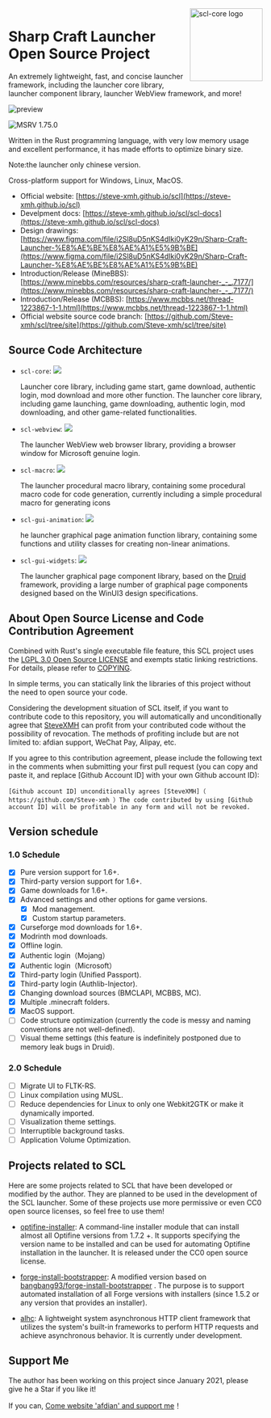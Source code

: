 <img src="./assets/logo.svg" alt="scl-core logo" width="144" align="right">
<div align="left">
    <h1>Sharp Craft Launcher Open Source Project</h1>
    <span>
        An extremely lightweight, fast, and concise launcher framework, including the launcher core library, launcher component library, launcher WebView framework, and more!
    </span>
</div>

![preview](https://user-images.githubusercontent.com/39523898/208238006-900bd5fe-f9f7-42a9-b726-da829162fbed.png)

![MSRV 1.75.0](https://img.shields.io/badge/MSRV-1.75.0-orange)

Written in the Rust programming language, with very low memory usage and excellent performance, it has made efforts to optimize binary size.

Note:the launcher only chinese version.

Cross-platform support for Windows, Linux, MacOS.

- Official website: [https://steve-xmh.github.io/scl](https://steve-xmh.github.io/scl)
- Develpment docs: [https://steve-xmh.github.io/scl/scl-docs](https://steve-xmh.github.io/scl/scl-docs)
- Design drawings: [https://www.figma.com/file/i2Sl8uD5nKS4dIki0yK29n/Sharp-Craft-Launcher-%E8%AE%BE%E8%AE%A1%E5%9B%BE](https://www.figma.com/file/i2Sl8uD5nKS4dIki0yK29n/Sharp-Craft-Launcher-%E8%AE%BE%E8%AE%A1%E5%9B%BE)
- Introduction/Release (MineBBS): [https://www.minebbs.com/resources/sharp-craft-launcher-_-_.7177/](https://www.minebbs.com/resources/sharp-craft-launcher-_-_.7177/)
- Introduction/Release (MCBBS): [https://www.mcbbs.net/thread-1223867-1-1.html](https://www.mcbbs.net/thread-1223867-1-1.html)
- Official website source code branch: [https://github.com/Steve-xmh/scl/tree/site](https://github.com/Steve-xmh/scl/tree/site)

## Source Code Architecture

- `scl-core`: [![](https://img.shields.io/badge/docs-passing-green)](https://steve-xmh.github.io/scl/scl-doc/scl_core/index.html)

    Launcher core library, including game start, game download, authentic login, mod download and more other function.
    The launcher core library, including game launching, game downloading, authentic login, mod downloading, and other game-related functionalities.
- `scl-webview`: [![](https://img.shields.io/badge/docs-passing-green)](https://steve-xmh.github.io/scl/scl-doc/scl_webview/index.html)

    The launcher WebView web browser library, providing a browser window for Microsoft genuine login.
- `scl-macro`: [![](https://img.shields.io/badge/docs-passing-green)](https://steve-xmh.github.io/scl/scl-doc/scl_macro/index.html)

    The launcher procedural macro library, containing some procedural macro code for code generation, currently including a simple procedural macro for generating icons
- `scl-gui-animation`: [![](https://img.shields.io/badge/docs-passing-green)](https://steve-xmh.github.io/scl/scl-doc/scl_gui_animation/index.html)

    he launcher graphical page animation function library, containing some functions and utility classes for creating non-linear animations.
- `scl-gui-widgets`: [![](https://img.shields.io/badge/docs-passing-green)](https://steve-xmh.github.io/scl/scl-doc/scl_gui_widgets/index.html)

    The launcher graphical page component library, based on the [Druid](https://github.com/linebender/druid) framework, providing a large number of graphical page components designed based on the WinUI3 design specifications.

## About Open Source License and Code Contribution Agreement

Combined with Rust's single executable file feature, this SCL project uses the [LGPL 3.0 Open Source LICENSE](./LICENSE) and exempts static linking restrictions. For details, please refer to [COPYING](./COPYING).

In simple terms, you can statically link the libraries of this project without the need to open source your code.

Considering the development situation of SCL itself, if you want to contribute code to this repository, you will automatically and unconditionally agree that [SteveXMH](https://github.com/Steve-xmh) can profit from your contributed code without the possibility of revocation. The methods of profiting include but are not limited to: afdian support, WeChat Pay, Alipay, etc.

If you agree to this contribution agreement, please include the following text in the comments when submitting your first pull request (you can copy and paste it, and replace [Github Account ID] with your own Github account ID):

```
[Github account ID] unconditionally agrees [SteveXMH]（ https://github.com/Steve-xmh ）The code contributed by using [Github account ID] will be profitable in any form and will not be revoked.
```

## Version schedule

### 1.0 Schedule

- [x] Pure version support for 1.6+.
- [x] Third-party version support for 1.6+.
- [x] Game downloads for 1.6+.
- [x] Advanced settings and other options for game versions.
    - [x] Mod management.
    - [x] Custom startup parameters.
- [x] Curseforge mod downloads for 1.6+.
- [x] Modrinth mod downloads.
- [x] Offline login.
- [x] Authentic login（Mojang）
- [x] Authentic login（Microsoft）
- [x] Third-party login (Unified Passport).
- [x] Third-party login (Authlib-Injector).
- [x] Changing download sources (BMCLAPI, MCBBS, MC).
- [x] Multiple .minecraft folders.
- [x] MacOS support.
- [ ] Code structure optimization (currently the code is messy and naming conventions are not well-defined).
- [ ] Visual theme settings (this feature is indefinitely postponed due to memory leak bugs in Druid).

### 2.0 Schedule

- [ ] Migrate UI to FLTK-RS.
- [ ] Linux compilation using MUSL.
- [ ] Reduce dependencies for Linux to only one Webkit2GTK or make it dynamically imported.
- [ ] Visualization theme settings.
- [ ] Interruptible background tasks.
- [ ] Application Volume Optimization.

## Projects related to SCL

Here are some projects related to SCL that have been developed or modified by the author. They are planned to be used in the development of the SCL launcher. Some of these projects use more permissive or even CC0 open source licenses, so feel free to use them!
- [optifine-installer](https://github.com/Steve-xmh/optifine-installer):  A command-line installer module that can install almost all Optifine versions from 1.7.2 +. It supports specifying the version name to be installed and can be used for automating Optifine installation in the launcher. It is released under the CC0 open source license.

- [forge-install-bootstrapper](https://github.com/Steve-xmh/forge-install-bootstrapper):
A modified version based on  [bangbang93/forge-install-bootstrapper](https://github.com/bangbang93/forge-install-bootstrapper) . The purpose is to support automated installation of all Forge versions with installers (since 1.5.2 or any version that provides an installer).
- [alhc](https://github.com/Steve-xmh/alhc): A lightweight system asynchronous HTTP client framework that utilizes the system's built-in frameworks to perform HTTP requests and achieve asynchronous behavior. It is currently under development.

## Support Me

The author has been working on this project since January 2021, please give he a Star if you like it!

If you can, [Come website 'afdian' and support me](https://afdian.net/a/SteveXMH)！
